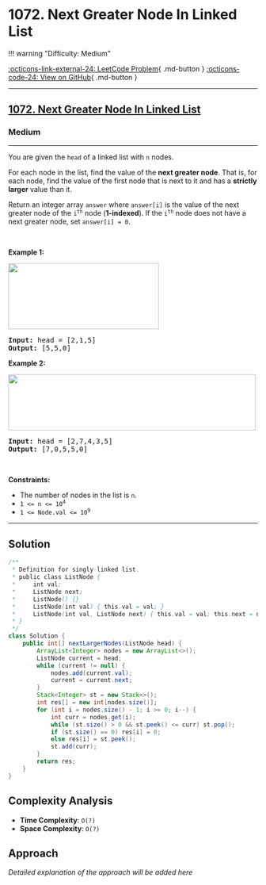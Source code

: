 # 1072. Next Greater Node In Linked List

!!! warning "Difficulty: Medium"

[:octicons-link-external-24: LeetCode Problem](https://leetcode.com/problems/next-greater-node-in-linked-list/){ .md-button }
[:octicons-code-24: View on GitHub](https://github.com/RAJ8664/Leetcode/tree/master/1072-next-greater-node-in-linked-list){ .md-button }

---

<h2><a href="https://leetcode.com/problems/next-greater-node-in-linked-list">1072. Next Greater Node In Linked List</a></h2><h3>Medium</h3><hr><p>You are given the <code>head</code> of a linked list with <code>n</code> nodes.</p>

<p>For each node in the list, find the value of the <strong>next greater node</strong>. That is, for each node, find the value of the first node that is next to it and has a <strong>strictly larger</strong> value than it.</p>

<p>Return an integer array <code>answer</code> where <code>answer[i]</code> is the value of the next greater node of the <code>i<sup>th</sup></code> node (<strong>1-indexed</strong>). If the <code>i<sup>th</sup></code> node does not have a next greater node, set <code>answer[i] = 0</code>.</p>

<p>&nbsp;</p>
<p><strong class="example">Example 1:</strong></p>
<img alt="" src="https://assets.leetcode.com/uploads/2021/08/05/linkedlistnext1.jpg" style="width: 304px; height: 133px;" />
<pre>
<strong>Input:</strong> head = [2,1,5]
<strong>Output:</strong> [5,5,0]
</pre>

<p><strong class="example">Example 2:</strong></p>
<img alt="" src="https://assets.leetcode.com/uploads/2021/08/05/linkedlistnext2.jpg" style="width: 500px; height: 113px;" />
<pre>
<strong>Input:</strong> head = [2,7,4,3,5]
<strong>Output:</strong> [7,0,5,5,0]
</pre>

<p>&nbsp;</p>
<p><strong>Constraints:</strong></p>

<ul>
	<li>The number of nodes in the list is <code>n</code>.</li>
	<li><code>1 &lt;= n &lt;= 10<sup>4</sup></code></li>
	<li><code>1 &lt;= Node.val &lt;= 10<sup>9</sup></code></li>
</ul>


---

## Solution

```java
/**
 * Definition for singly-linked list.
 * public class ListNode {
 *     int val;
 *     ListNode next;
 *     ListNode() {}
 *     ListNode(int val) { this.val = val; }
 *     ListNode(int val, ListNode next) { this.val = val; this.next = next; }
 * }
 */
class Solution {
    public int[] nextLargerNodes(ListNode head) {
        ArrayList<Integer> nodes = new ArrayList<>();
        ListNode current = head;
        while (current != null) {
            nodes.add(current.val);
            current = current.next;
        }
        Stack<Integer> st = new Stack<>();
        int res[] = new int[nodes.size()];
        for (int i = nodes.size() - 1; i >= 0; i--) {
            int curr = nodes.get(i);
            while (st.size() > 0 && st.peek() <= curr) st.pop();
            if (st.size() == 0) res[i] = 0;
            else res[i] = st.peek();
            st.add(curr);
        }
        return res;
    }
}
```

## Complexity Analysis

- **Time Complexity**: `O(?)`
- **Space Complexity**: `O(?)`

## Approach

*Detailed explanation of the approach will be added here*

